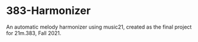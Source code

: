# 383-Harmonizer

An automatic melody harmonizer using music21, created as the final project for 21m.383, Fall 2021.
